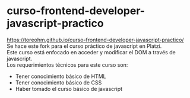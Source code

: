 # curso-frontend-developer-javascript-practico
https://toreohm.github.io/curso-frontend-developer-javascript-practico/<br>
Se hace este fork para el curso práctico de javascript en Platzi.<br>
Este curso está enfocado en acceder y modificar el DOM a través de javascript.<br>
Los requerimientos técnicos para este curso son: <br>
<ul>
<li>Tener conocimiento básico de HTML</li>
<li>Tener conocimiento básico de CSS</li>
<li>Haber tomado el curso básico de javascript</li>
</ul>
<p></p>
